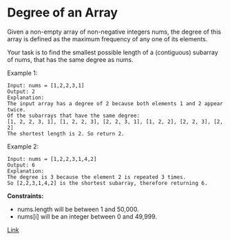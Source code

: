 # Degree of an Array

Given a non-empty array of non-negative integers nums, the degree of this array is defined as the maximum frequency of
any one of its elements.

Your task is to find the smallest possible length of a (contiguous) subarray of nums, that has the same degree as nums.

Example 1:

```
Input: nums = [1,2,2,3,1]
Output: 2
Explanation: 
The input array has a degree of 2 because both elements 1 and 2 appear twice.
Of the subarrays that have the same degree:
[1, 2, 2, 3, 1], [1, 2, 2, 3], [2, 2, 3, 1], [1, 2, 2], [2, 2, 3], [2, 2]
The shortest length is 2. So return 2.
```

Example 2:

```
Input: nums = [1,2,2,3,1,4,2]
Output: 6
Explanation: 
The degree is 3 because the element 2 is repeated 3 times.
So [2,2,3,1,4,2] is the shortest subarray, therefore returning 6.
```

**Constraints:**

- nums.length will be between 1 and 50,000.
- nums[i] will be an integer between 0 and 49,999.

[Link](https://leetcode.com/problems/degree-of-an-array/)
